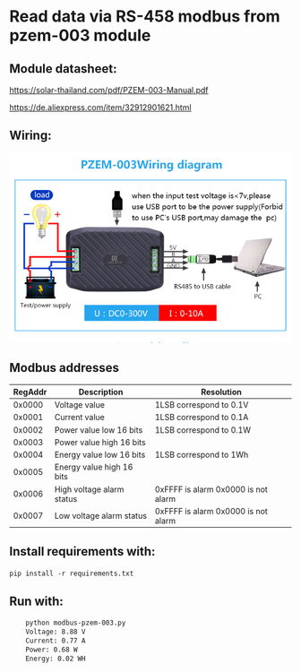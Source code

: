 # Read data via RS-458 modbus from pzem-003 module

## Module datasheet:

https://solar-thailand.com/pdf/PZEM-003-Manual.pdf

https://de.aliexpress.com/item/32912901621.html

## Wiring:

![Wiring Diagram](images/wiring.png)

## Modbus addresses

| RegAddr | Description | Resolution  |
|---------|---------------------------|------------------------------------|
| 0x0000  | Voltage value             | 1LSB correspond to 0.1V             |
| 0x0001  | Current value             | 1LSB correspond to 0.1A             |
| 0x0002  | Power value low 16 bits   | 1LSB correspond to 0.1W             |
| 0x0003  | Power value high 16 bits  |                                     |
| 0x0004  | Energy value low 16 bits  | 1LSB correspond to 1Wh              |
| 0x0005  | Energy value high 16 bits |                                     |
| 0x0006  | High voltage alarm status | 0xFFFF is alarm 0x0000 is not alarm |
| 0x0007  | Low voltage alarm status  | 0xFFFF is alarm 0x0000 is not alarm |


## Install requirements with:

```pip install -r requirements.txt```


## Run with:

```
    python modbus-pzem-003.py 
    Voltage: 8.88 V
    Current: 0.77 A
    Power: 0.68 W
    Energy: 0.02 WH
```

